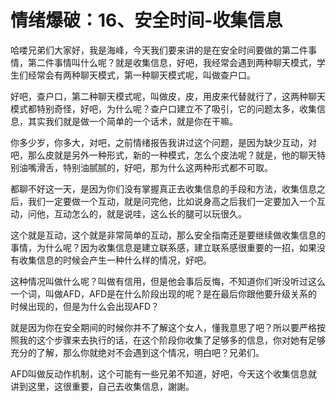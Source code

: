# 情绪爆破：16、安全时间-收集信息

哈喽兄弟们大家好，我是海峰，今天我们要来讲的是在安全时间要做的第二件事情，第二件事情叫什么呢？就是收集信息，好吧，我经常会遇到两种聊天模式，学生们经常会有两种聊天模式，第一种聊天模式呢，叫做查户口。

好吧，查户口，第二种聊天模式呢，叫做皮，皮，用皮来代替就行了，这两种聊天模式都特别奇怪，好吧，为什么呢？查户口建立不了吸引，它的问题太多，收集信息，其实我们就是做一个简单的一个话术，就是你在干嘛。

你多少岁，你多大，对吧，之前情绪报告我讲过这个问题，是因为缺少互动，对吧，那么皮就是另外一种形式，新的一种模式，怎么个皮法呢？就是，他的聊天特别油嘴滑舌，特别油腻腻的，好吧，那为什么这两种形式都不可取。

都聊不好这一天，是因为你们没有掌握真正去收集信息的手段和方法，收集信息之后，我们一定要做一个互动，就是问完他，比如说身高之后我们一定要加入一个互动，问他，互动怎么的，就是说哇，这么长的腿可以玩很久。

这个就是互动，这个就是非常简单的互动，那么安全指南还是要继续做收集信息的事情，为什么呢？因为收集信息是建立联系感，建立联系感很重要的一招，如果没有收集信息的时候会产生一种什么样的情况，好吧。

这种情况叫做什么呢？叫做有信用，但是他会事后反悔，不知道你们听没听过这么一个词，叫做AFD，AFD是在什么阶段出现的呢？是在最后你跟他要升级关系的时候出现的，但是为什么会出现AFD？

就是因为你在安全期间的时候你并不了解这个女人，懂我意思了吧？所以要严格按照我的这个步骤来去执行的话，在这个阶段你收集了足够多的信息，你对她有足够充分的了解，那么你就绝对不会遇到这个情况，明白吧？兄弟们。

AFD叫做反动作机制，这个可能有一些兄弟不知道，好吧，今天这个收集信息就讲到这里，这很重要，自己去收集信息，謝謝。

